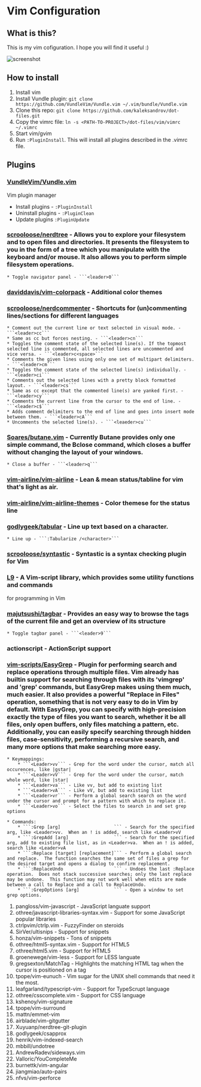 # Vim Configuration
## What is this?
This is my vim cofiguration. I hope you will find it useful :)

![screenshot](https://raw.github.com/kaleksandrov/dot-files/master/vim/screenshot.png)

## How to install
1. Install vim
1. Install Vundle plugin: ```git clone https://github.com/VundleVim/Vundle.vim ~/.vim/bundle/Vundle.vim```
1. Clone this repo:  ```git clone https://github.com/kaleksandrov/dot-files.git```
1. Copy the vimrc file: ```ln -s <PATH-TO-PROJECT>/dot-files/vim/vimrc ~/.vimrc```
1. Start vim/gvim
1. Run ```:PluginInstall```. This will install all plugins described in the .vimrc file.

## Plugins
### [VundleVim/Vundle.vim](https://github.com/VundleVim/Vundle.vim)
Vim plugin manager
* Install plugins  - ```:PluginInstall```
* Uninstall plugins - ```:PluginClean```
* Update plugins ```:PluginUpdate```
### [scrooloose/nerdtree](https://github.com/scrooloose/nerdtree) - Allows you to explore your filesystem and to open files and directories. It presents the filesystem to you in the form of a tree which you manipulate with the keyboard and/or mouse. It also allows you to perform simple filesystem operations.
    * Toggle navigator panel - ```<leader>0```
### [daviddavis/vim-colorpack](https://github.com/daviddavis/vim-colorpack) - Additional color themes
### [scrooloose/nerdcommenter](https://github.com/scrooloose/nerdcommenter) - Shortcuts for (un)commenting lines/sections for different languages
    * Comment out the current line or text selected in visual mode. - ```<leader>cc```
    * Same as cc but forces nesting. - ```<leader>cn```
    * Toggles the comment state of the selected line(s). If the topmost selected line is commented, all selected lines are uncommented and vice versa. - ```<leader>c<space>```
    * Comments the given lines using only one set of multipart delimiters. - ```<leader>cm```
    * Toggles the comment state of the selected line(s) individually. - ```<leader>ci```
    * Comments out the selected lines with a pretty block formatted layout. - ```<leader>cs```
    * Same as cc except that the commented line(s) are yanked first. - ```<leader>cy```
    * Comments the current line from the cursor to the end of line. - ```<leader>c$```
    * Adds comment delimiters to the end of line and goes into insert mode between them. - ```<leader>cA```
    * Uncomments the selected line(s). - ```<leaeder>cu```
### [Soares/butane.vim](https://github.com/Soares/butane.vim) - Currently Butane provides only one simple command, the Bclose command, which closes a buffer without changing the layout of your windows.
    * Close a buffer - ```<leader>q```
### [vim-airline/vim-airline](https://github.com/vim-airline/vim-airline) - Lean & mean status/tabline for vim that's light as air.
### [vim-airline/vim-airline-themes](https://github.com/vim-airline/vim-airline-themes) - Color themese for the status line
### [godlygeek/tabular](https://github.com/godlygeek/tabular) - Line up text based on a character.
    * Line up - ```:Tabularize /<character>```
### [scrooloose/syntastic](https://github.com/vim-syntastic/syntastic) - Syntastic is a syntax checking plugin for Vim
### [L9](http://www.vim.org/scripts/script.php?script_id=3252) - A Vim-script library, which provides some utility functions and commands
for programming in Vim
### [majutsushi/tagbar](https://github.com/majutsushi/tagbar) -  Provides an easy way to browse the tags of the current file and get an overview of its structure
    * Toggle tagbar panel - ```<leader>9```
### actionscript - ActionScript support
### [vim-scripts/EasyGrep](https://github.com/vim-scripts/EasyGrep) - Plugin for performing search and replace operations through multiple files. Vim already has builtin support for searching through files with its 'vimgrep' and 'grep' commands, but EasyGrep makes using them much, much easier. It also provides a powerful "Replace in Files" operation, something that is not very easy to do in Vim by default. With EasyGrep, you can specify with high-precision exactly the type of files you want to search, whether it be all files, only open buffers, only files matching a pattern, etc. Additionally, you can easily specify searching through hidden files, case-sensitivity, performing a recursive search, and many more options that make searching more easy.
    * Keymappings:
        * ```<Leader>vv``` - Grep for the word under the cursor, match all occurences, like |gstar|
        * ```<Leader>vV``` - Grep for the word under the cursor, match whole word, like |star|
        * ```<Leader>va``` - Like vv, but add to existing list
        * ```<Leader>vA``` - Like vV, but add to existing list
        * ```<Leader>vr``` - Perform a global search search on the word under the cursor and prompt for a pattern with which to replace it.
        * ```<Leader>vo``` - Select the files to search in and set grep options

    * Commands:
        * ```:Grep [arg]                    ``` - Search for the specified arg, like <Leader>vv.  When an ! is added, search like <Leader>vV
        * ```:GrepAdd [arg]                 ``` - Search for the specified arg, add to existing file list, as in <Leader>va.  When an ! is added, search like <Leader>vA
        * ```:Replace [target] [replacement]``` - Perform a global search and replace.  The function searches the same set of files a grep for the desired target and opens a dialog to confirm replacement.
        * ```:ReplaceUndo                   ``` - Undoes the last :Replace operation.  Does not stack successive searches; only the last replace may be undone.  This function may not work well when edits are made between a call to Replace and a call to ReplaceUndo.
        * ```:GrepOptions [arg]             ``` - Open a window to set grep options.
1. pangloss/vim-javascript - JavaScript languate support
1. othree/javascript-libraries-syntax.vim - Support for some JavaScript popular libraries
1. ctrlpvim/ctrlp.vim - FuzzyFinder on steroids
1. SirVer/ultisnips - Support for snippets
1. honza/vim-snippets - Tons of snippets
1. othree/html5-syntax.vim - Support for HTML5
1. othree/html5.vim - Support for HTML5
1. groenewege/vim-less - Support for LESS languate
1. gregsexton/MatchTag - Highlights the matching HTML tag when the cursor is positioned on a tag
1. tpope/vim-eunuch - Vim sugar for the UNIX shell commands that need it the most.
1. leafgarland/typescript-vim - Support for TypeScrupt language
1. othree/csscomplete.vim - Support for CSS language
1. kshenoy/vim-signature
1. tpope/vim-surround
1. mattn/emmet-vim
1. airblade/vim-gitgutter
1. Xuyuanp/nerdtree-git-plugin
1. godlygeek/csapprox
1. henrik/vim-indexed-search
1. mbbill/undotree
1. AndrewRadev/sideways.vim
1. Valloric/YouCompleteMe
1. burnettk/vim-angular
1. jiangmiao/auto-pairs
1. nfvs/vim-perforce
